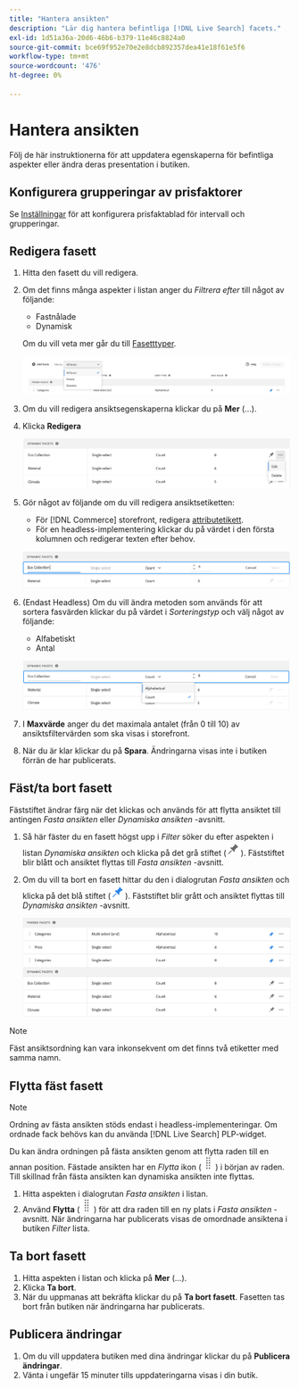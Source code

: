 ```yaml
---
title: "Hantera ansikten"
description: "Lär dig hantera befintliga [!DNL Live Search] facets."
exl-id: 1d51a36a-20d6-46b6-b379-11e46c8824a0
source-git-commit: bce69f952e70e2e8dcb892357dea41e18f61e5f6
workflow-type: tm+mt
source-wordcount: '476'
ht-degree: 0%

---
```


# Hantera ansikten

Följ de här instruktionerna för att uppdatera egenskaperna för befintliga aspekter eller ändra deras presentation i butiken.

## Konfigurera grupperingar av prisfaktorer

Se [Inställningar](settings.md) för att konfigurera prisfaktablad för intervall och grupperingar.

## Redigera fasett

1. Hitta den fasett du vill redigera.
1. Om det finns många aspekter i listan anger du *Filtrera efter* till något av följande:

   * Fastnålade
   * Dynamisk

   Om du vill veta mer går du till [Fasetttyper](facets-type.md).

   ![Filteransikten](assets/facets-filter-by-cropped.png)

1. Om du vill redigera ansiktsegenskaperna klickar du på **Mer** (...).
1. Klicka **Redigera**

   ![Redigeringsalternativ](assets/facet-edit-menu.png)

1. Gör något av följande om du vill redigera ansiktsetiketten:

   * För [!DNL Commerce] storefront, redigera [attributetikett](https://experienceleague.adobe.com/docs/commerce-admin/catalog/product-attributes/product-attributes.html).
   * För en headless-implementering klickar du på värdet i den första kolumnen och redigerar texten efter behov.

   ![Redigera etikett](assets/facet-edit-label.png)

1. (Endast Headless) Om du vill ändra metoden som används för att sortera fasvärden klickar du på värdet i *Sorteringstyp* och välj något av följande:

   * Alfabetiskt
   * Antal

   ![Redigera antal](assets/facets-edit-count.png)

1. I **Maxvärde** anger du det maximala antalet (från 0 till 10) av ansiktsfiltervärden som ska visas i storefront.
1. När du är klar klickar du på **Spara**.
Ändringarna visas inte i butiken förrän de har publicerats.

## Fäst/ta bort fasett

Fäststiftet ändrar färg när det klickas och används för att flytta ansiktet till antingen *Fasta ansikten* eller *Dynamiska ansikten* -avsnitt.

1. Så här fäster du en fasett högst upp i *Filter* söker du efter aspekten i listan *Dynamiska ansikten* och klicka på det grå stiftet (![Fästväljare](assets/btn-pin-gray.png)).
Fäststiftet blir blått och ansiktet flyttas till *Fasta ansikten* -avsnitt.
1. Om du vill ta bort en fasett hittar du den i dialogrutan *Fasta ansikten* och klicka på det blå stiftet (![Fästväljare](assets/btn-pin-blue.png)).
Fäststiftet blir grått och ansiktet flyttas till *Dynamiska ansikten* -avsnitt.

   ![Fastnålade och dynamiska aspekter](assets/facets-pinned-unpinned.png)

>[!NOTE]
>
>Fäst ansiktsordning kan vara inkonsekvent om det finns två etiketter med samma namn.

## Flytta fäst fasett

>[!NOTE]
>
>Ordning av fästa ansikten stöds endast i headless-implementeringar. Om ordnade fack behövs kan du använda [!DNL Live Search] PLP-widget.

Du kan ändra ordningen på fästa ansikten genom att flytta raden till en annan position. Fästade ansikten har en *Flytta* ikon (![Flytta väljare](assets/btn-move.png)) i början av raden. Till skillnad från fästa ansikten kan dynamiska ansikten inte flyttas.

1. Hitta aspekten i dialogrutan *Fasta ansikten* i listan.
1. Använd **Flytta** (![Flytta väljare](assets/btn-move.png)) för att dra raden till en ny plats i *Fasta ansikten* -avsnitt.
När ändringarna har publicerats visas de omordnade ansiktena i butiken *Filter* lista.

## Ta bort fasett

1. Hitta aspekten i listan och klicka på **Mer** (...).
1. Klicka **Ta bort**.
1. När du uppmanas att bekräfta klickar du på **Ta bort fasett**.
Fasetten tas bort från butiken när ändringarna har publicerats.

## Publicera ändringar

1. Om du vill uppdatera butiken med dina ändringar klickar du på **Publicera ändringar**.
1. Vänta i ungefär 15 minuter tills uppdateringarna visas i din butik.
